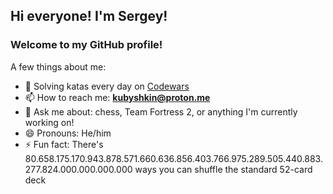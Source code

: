 ## Hi everyone! I'm Sergey!

### Welcome to my GitHub profile!


A few things about me:
- 🌱 Solving katas every day on [Codewars](www.codewars.com/r/mrgF-Q)
- 📫 How to reach me: **kubyshkin@proton.me**
- 💬 Ask me about: chess, Team Fortress 2, or anything I'm currently working on!
- 😄 Pronouns: He/him
- ⚡ Fun fact: There's 80.658.175.170.943.878.571.660.636.856.403.766.975.289.505.440.883.277.824.000.000.000.000 ways you can shuffle the standard 52-card deck
<!--
**SSKubyshkin/SSKubyshkin** is a ✨ _special_ ✨ repository because its `README.md` (this file) appears on your GitHub profile.

Here are some ideas to get you started:

- 🔭 I’m currently working on ...
- 🌱 I’m currently learning ...
- 👯 I’m looking to collaborate on ...
- 🤔 I’m looking for help with ...
- 💬 Ask me about ...
- 📫 How to reach me: ...
- 😄 Pronouns: ...
- ⚡ Fun fact: ...
-->
